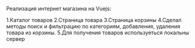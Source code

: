 Реализация интернет магазина на Vuejs:

1.Каталог товаров 2.Страница товара 3.Страница корзины 4.Сделал методы поиск и фильтрацию по категориям, добавления, удаления товара из корзины. 5.Для получения товаров используеться локальны сервер

